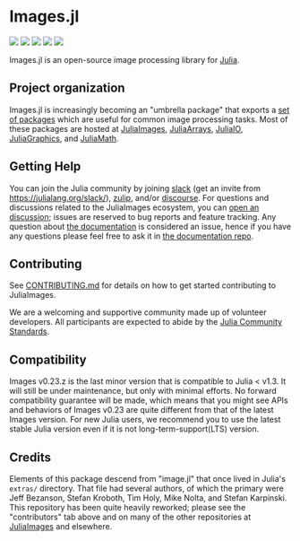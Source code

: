 # Images.jl

[![][action-img]][action-url]
[![][pkgeval-img]][pkgeval-url]
[![][codecov-img]][codecov-url]
[![][docs-stable-img]][docs-stable-url]
[![][docs-dev-img]][docs-dev-url]

Images.jl is an open-source image processing library for [Julia](http://julialang.org/).

## Project organization

Images.jl is increasingly becoming an "umbrella package" that exports a [set of packages](https://juliaimages.org/latest/pkgs/) which are useful for common image processing tasks.
Most of these packages are hosted at
[JuliaImages](https://github.com/JuliaImages),
[JuliaArrays](https://github.com/JuliaArrays),
[JuliaIO](https://github.com/JuliaIO),
[JuliaGraphics](https://github.com/JuliaGraphics), and
[JuliaMath](https://github.com/JuliaMath).

## Getting Help

You can join the Julia community by joining [slack](https://julialang.slack.com) (get an invite from https://julialang.org/slack/), [zulip](https://julialang.zulipchat.com/), and/or [discourse](https://discourse.julialang.org/).
For questions and discussions related to the JuliaImages ecosystem, you can [open an discussion](https://github.com/JuliaImages/Images.jl/discussions); issues are reserved to bug reports and feature tracking.
Any question about [the documentation](https://juliaimages.org/) is considered an issue, hence if you have any questions please feel free to ask it in [the documentation repo](https://github.com/JuliaImages/juliaimages.github.io/issues).

## Contributing

See [CONTRIBUTING.md](CONTRIBUTING.md) for details on how to get started contributing to JuliaImages.

We are a welcoming and supportive community made up of volunteer developers.
All participants are expected to abide by the [Julia Community Standards](https://julialang.org/community/standards/).

## Compatibility

Images v0.23.z is the last minor version that is compatible to Julia < v1.3. It will still be under maintenance, but only with minimal efforts. No forward compatibility guarantee will be made, which means that you might see APIs and behaviors of Images v0.23 are quite different from that of the latest Images version. For new Julia users, we recommend you to use the latest stable Julia version even if it is not long-term-support(LTS) version.

## Credits

Elements of this package descend from "image.jl"
that once lived in Julia's `extras/` directory.
That file had several authors, of which the primary were
Jeff Bezanson, Stefan Kroboth, Tim Holy, Mike Nolta, and Stefan Karpinski.
This repository has been quite heavily reworked;
please see the "contributors" tab above and on many of the other repositories at [JuliaImages](https://github.com/JuliaImages) and elsewhere.

<!-- URLS -->

[pkgeval-img]: https://juliaci.github.io/NanosoldierReports/pkgeval_badges/I/Images.svg
[pkgeval-url]: https://juliaci.github.io/NanosoldierReports/pkgeval_badges/report.html
[action-img]: https://github.com/JuliaImages/Images.jl/workflows/Unit%20test/badge.svg
[action-url]: https://github.com/JuliaImages/Images.jl/actions
[codecov-img]: https://codecov.io/github/JuliaImages/Images.jl/coverage.svg?branch=master
[codecov-url]: https://codecov.io/github/JuliaImages/Images.jl?branch=master
[docs-stable-img]: https://img.shields.io/badge/docs-stable-blue.svg
[docs-stable-url]: https://juliaimages.org/stable
[docs-dev-img]: https://img.shields.io/badge/docs-dev-blue.svg
[docs-dev-url]: https://juliaimages.org/latest
